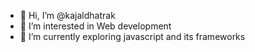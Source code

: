- 👋 Hi, I’m @kajaldhatrak
- 👀 I’m interested in Web development
- 🌱 I’m currently exploring javascript and its frameworks


<!---
kajaldhatrak/kajaldhatrak is a ✨ special ✨ repository because its `README.md` (this file) appears on your GitHub profile.
You can click the Preview link to take a look at your changes.
--->
